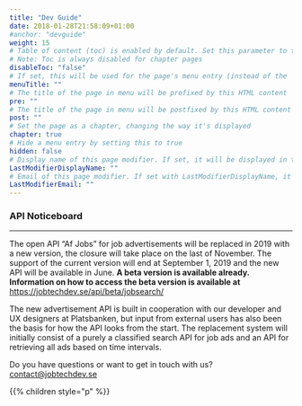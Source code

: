 ```yaml
---
title: "Dev Guide"
date: 2018-01-28T21:58:09+01:00
#anchor: "devguide"
weight: 15
# Table of content (toc) is enabled by default. Set this parameter to true to disable it.
# Note: Toc is always disabled for chapter pages
disableToc: "false"
# If set, this will be used for the page's menu entry (instead of the `title` attribute)
menuTitle: ""
# The title of the page in menu will be prefixed by this HTML content
pre: ""
# The title of the page in menu will be postfixed by this HTML content
post: ""
# Set the page as a chapter, changing the way it's displayed
chapter: true
# Hide a menu entry by setting this to true
hidden: false
# Display name of this page modifier. If set, it will be displayed in the footer.
LastModifierDisplayName: ""
# Email of this page modifier. If set with LastModifierDisplayName, it will be displayed in the footer
LastModifierEmail: ""
---
```

### API Noticeboard
<hr>



The open API “Af Jobs” for job advertisements will be replaced in 2019 with a new version, the closure will take place on the last of November. The support of the current version will end at September 1, 2019 and the new API will be available in June. <b> A beta version is available already.
Information on how to access the beta version is available at </b> [ https://jobtechdev.se/api/beta/jobsearch/ ](/api/beta/jobsearch/)
 

The new advertisement API is built in cooperation with our developer and UX designers at Platsbanken, but input from external users has also been the basis for how the API looks from the start.
The replacement system will initially consist of a purely a classified search API for job ads and an API for retrieving all ads based on time intervals.

Do you have questions or want  to get in touch with us?  
<contact@jobtechdev.se>

{{% children style="p" %}}